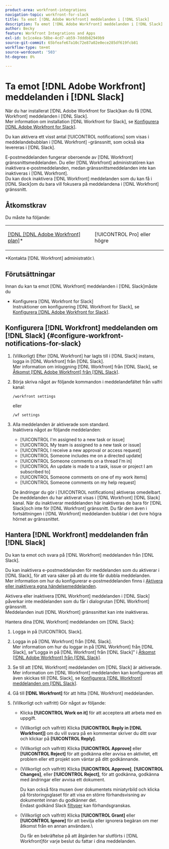 ```yaml
---
product-area: workfront-integrations
navigation-topic: workfront-for-slack
title: Ta emot [!DNL Adobe Workfront] meddelanden i [!DNL Slack]
description: Ta emot [!DNL Adobe Workfront] meddelanden i [!DNL Slack]
author: Becky
feature: Workfront Integrations and Apps
exl-id: bc1ce4ea-58be-4cd7-ab59-7dddb82949b9
source-git-commit: 65bfeafe67a10c72e87a02e0ece285df619fcb81
workflow-type: tm+mt
source-wordcount: '503'
ht-degree: 0%

---
```


# Ta emot [!DNL Adobe Workfront] meddelanden i [!DNL Slack]

<!--
<p data-mc-conditions="QuicksilverOrClassic.Draft mode">(NOTE: Alina: *** Linked to Accessing Workfront from Slack.***Some of this information is duplicating in Accessing Workfront from Slack (also screen shots))</p>
-->

När du har installerat [!DNL Adobe Workfront for Slack]kan du få [!DNL Workfront] meddelanden i [!DNL Slack].\
Mer information om installation [!DNL Workfront for Slack], se [Konfigurera [!DNL Adobe Workfront for Slack]](../../workfront-integrations-and-apps/using-workfront-with-slack/configure-workfront-for-slack.md).

Du kan aktivera ett visst antal [!UICONTROL notifications] som visas i meddelandebubblan i [!DNL Workfront] -gränssnitt, som också ska levereras i [!DNL Slack].

E-postmeddelanden fungerar oberoende av [!DNL Workfront] gränssnittsmeddelanden. Du eller [!DNL Workfront] administratören kan inaktivera e-postmeddelanden, medan gränssnittsmeddelanden inte kan inaktiveras i [!DNL Workfront].\
Du kan dock inaktivera [!DNL Workfront] meddelanden som du kan få i [!DNL Slack]om du bara vill fokusera på meddelandena i [!DNL Workfront] gränssnitt.

## Åtkomstkrav

Du måste ha följande:

<table style="table-layout:auto"> 
 <col> 
 </col> 
 <col> 
 </col> 
 <tbody> 
  <tr> 
   <td role="rowheader"><a href="https://www.workfront.com/plans" target="_blank">[!DNL [!DNL Adobe Workfront] plan]</a>*</td> 
   <td> <p>[!UICONTROL Pro] eller högre</p> </td> 
  </tr> 
 </tbody> 
</table>

&#42;Kontakta [!DNL Workfront] administratör.\

## Förutsättningar

Innan du kan ta emot [!DNL Workfront] meddelanden i [!DNL Slack]måste du

* Konfigurera [!DNL Workfront for Slack]\
   Instruktioner om konfigurering [!DNL Workfront for Slack], se [Konfigurera [!DNL Adobe Workfront for Slack]](../../workfront-integrations-and-apps/using-workfront-with-slack/configure-workfront-for-slack.md).

## Konfigurera [!DNL Workfront] meddelanden om [!DNL Slack] {#configure-workfront-notifications-for-slack}

1. (Villkorligt) Efter [!DNL Workfront] har lagts till i [!DNL Slack] instans, logga in [!DNL Workfront] från [!DNL Slack].\
   Mer information om inloggning [!DNL Workfront] från [!DNL Slack], se [Åtkomst [!DNL Adobe Workfront] från [!DNL Slack]](../../workfront-integrations-and-apps/using-workfront-with-slack/access-workfront-from-slack.md).

1. Börja skriva något av följande kommandon i meddelandefältet från valfri kanal:

   `/workfront settings`

   eller

   `/wf settings`

1. Alla meddelanden är aktiverade som standard.\
   Inaktivera något av följande meddelanden:

   * [!UICONTROL I'm assigned to a new task or issue]
   * [!UICONTROL My team is assigned to a new task or issue]
   * [!UICONTROL I receive a new approval or access request]
   * [!UICONTROL Someone includes me on a directed update]
   * [!UICONTROL Someone comments on a thread I'm in]
   * [!UICONTROL An update is made to a task, issue or project I am subscribed to]
   * [!UICONTROL Someone comments on one of my work items]
   * [!UICONTROL Someone comments on my help request]

   De ändringar du gör i [!UICONTROL notifications] aktiveras omedelbart.\
   De meddelanden du har aktiverat visas i [!DNL Workfront] [!DNL Slack] kanal. När du inaktiverar meddelanden här inaktiveras de bara för [!DNL Slack]och inte för [!DNL Workfront] gränssnitt. Du får dem även i fortsättningen i [!DNL Workfront] meddelanden bubblar i det övre högra hörnet av gränssnittet.

## Hantera [!DNL Workfront] meddelanden från [!DNL Slack]

Du kan ta emot och svara på [!DNL Workfront] meddelanden från [!DNL Slack].

Du kan inaktivera e-postmeddelanden för meddelanden som du aktiverar i [!DNL Slack], för att vara säker på att du inte får dubbla meddelanden.\
Mer information om hur du konfigurerar e-postmeddelanden finns i [Aktivera eller inaktivera egna händelsemeddelanden](../../workfront-basics/using-notifications/activate-or-deactivate-your-own-event-notifications.md).

Aktivera eller inaktivera [!DNL Workfront] meddelanden i [!DNL Slack] påverkar inte meddelanden som du får i dialogrutan [!DNL Workfront] gränssnitt.\
Meddelanden inuti [!DNL Workfront] gränssnittet kan inte inaktiveras.

Hantera dina [!DNL Workfront] meddelanden om [!DNL Slack]:

1. Logga in på [!UICONTROL Slack].
1. Logga in på [!DNL Workfront] från [!DNL Slack].\
   Mer information om hur du loggar in på [!DNL Workfront] från [!DNL Slack], se&quot;Logga in på [!DNL Workfront] från [!DNL Slack]&quot; i [Åtkomst [!DNL Adobe Workfront] från [!DNL Slack]](../../workfront-integrations-and-apps/using-workfront-with-slack/access-workfront-from-slack.md).

1. Se till att [!DNL Workfront] meddelanden om [!DNL Slack] är aktiverade.\
   Mer information om [!DNL Workfront] meddelanden kan konfigureras att även skickas till [!DNL Slack], se [Konfigurera [!DNL Workfront] meddelanden om [!DNL Slack]](#configure-workfront-notifications-for-slack-configure-workfront-notifications-for-slack).

1. Gå till **[!DNL Workfront]** för att hitta [!DNL Workfront] meddelanden.
1. (Villkorligt och valfritt) Gör något av följande:

   * Klicka **[!UICONTROL Work on it]** för att acceptera att arbeta med en uppgift.

   * (Villkorligt och valfritt) Klicka **[!UICONTROL Reply in [!DNL Workfront]]** om du vill svara på en kommentar skriver du ditt svar och klickar på **[!UICONTROL Reply]**.

   * (Villkorligt och valfritt) Klicka **[!UICONTROL Approve]** eller **[!UICONTROL Reject]** för att godkänna eller avvisa en aktivitet, ett problem eller ett projekt som väntar på ditt godkännande.

   * (Villkorligt och valfritt) Klicka **[!UICONTROL Approve]**, **[!UICONTROL Changes]**, eller **[!UICONTROL Reject]**, för att godkänna, godkänna med ändringar eller avvisa ett dokument.

      Du kan också föra musen över dokumentets miniatyrbild och klicka på förstoringsglaset för att visa en större förhandsvisning av dokumentet innan du godkänner det.\
      Endast godkänd Slack [filtyper](https://api.slack.com/types/file) kan förhandsgranskas.

   * (Villkorligt och valfritt) Klicka **[!UICONTROL Grant]** eller **[!UICONTROL Ignore]** för att bevilja eller ignorera begäran om mer åtkomst från en annan användare.\

      Du får en bekräftelse på att åtgärden har slutförts i [!DNL Workfront]för varje beslut du fattar i dina meddelanden.
